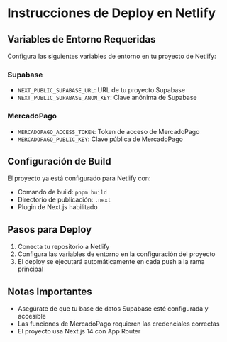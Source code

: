 # Instrucciones de Deploy en Netlify

## Variables de Entorno Requeridas

Configura las siguientes variables de entorno en tu proyecto de Netlify:

### Supabase
- `NEXT_PUBLIC_SUPABASE_URL`: URL de tu proyecto Supabase
- `NEXT_PUBLIC_SUPABASE_ANON_KEY`: Clave anónima de Supabase

### MercadoPago
- `MERCADOPAGO_ACCESS_TOKEN`: Token de acceso de MercadoPago
- `MERCADOPAGO_PUBLIC_KEY`: Clave pública de MercadoPago

## Configuración de Build

El proyecto ya está configurado para Netlify con:
- Comando de build: `pnpm build`
- Directorio de publicación: `.next`
- Plugin de Next.js habilitado

## Pasos para Deploy

1. Conecta tu repositorio a Netlify
2. Configura las variables de entorno en la configuración del proyecto
3. El deploy se ejecutará automáticamente en cada push a la rama principal

## Notas Importantes

- Asegúrate de que tu base de datos Supabase esté configurada y accesible
- Las funciones de MercadoPago requieren las credenciales correctas
- El proyecto usa Next.js 14 con App Router
